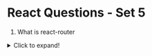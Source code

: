 # React Questions - Set 5

1. What is react-router

<details>
    <summary>Click to expand!</summary>

React Router is a standard routing library for React that enables navigation between different views/pages in a React app without reloading the page (Single Page Application - SPA behavior).

<details>

2. What are the key difference between React and Angular?

<details>
    <summary>Click to expand!</summary>

# React
- Developed by Facebook.
- Uses JSX (JavaScript XML) for templating.
- Features unidirectional data flow, which means data flows in one direction (from parent to child).
- Utilizes a Virtual DOM to optimize rendering performance, making updates faster.
- Often uses Flux or Redux for state management, allowing for a predictable state container.

# Angular
- Developed by Google.
- Uses standard HTML and JavaScript/TypeScript for templating.
- Supports bidirectional data binding, meaning changes in the UI automatically update the model and vice versa.
- Works with the real DOM, which can be slower in certain scenarios due to direct manipulation of the actual DOM.
- Follows the MVC (Model-View-Controller) architecture, providing a structured approach to building applications.

</details>


3. What are synthetic events in React?

<details>
    <summary>Click to expand!</summary>

Synthetic events combine the response of different browser's native events into one API, ensuring that the events are consistent across different browsers. The application is consistent regardless of the browser it is running in.

```javascript
const Component = () => {
  const handleClick = (e) => {
    e.preventDefault(); // synthetic event
    console.log("link clicked");
  };
  return <a onClick={(e) => handleClick}>Click me</a>;
};
```
</details>


4. What are the most common approaches for styling a React application?

<details>
    <summary>Click to expand!</summary>

* CSS Classes
* Inline CSS
* Pre-processors (Sass, Stylus, and Less)
* CSS-in-JS Modules (Styled Components, Emotion, and Styled-jsx)

</details>